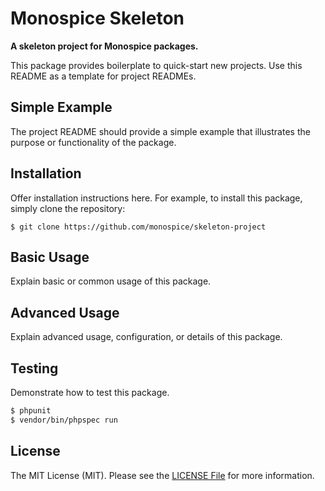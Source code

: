 Monospice Skeleton
=======

**A skeleton project for Monospice packages.**

This package provides boilerplate to quick-start new projects. Use this README
as a template for project READMEs.

Simple Example
------

The project README should provide a simple example that illustrates the purpose
or functionality of the package.

Installation
-------

Offer installation instructions here. For example, to install this package,
simply clone the repository:

```
$ git clone https://github.com/monospice/skeleton-project
```

Basic Usage
-------

Explain basic or common usage of this package.

Advanced Usage
-------

Explain advanced usage, configuration, or details of this package.

Testing
-------

Demonstrate how to test this package.

``` bash
$ phpunit
$ vendor/bin/phpspec run
```

License
-------

The MIT License (MIT). Please see the [LICENSE File](LICENSE) for more
information.
